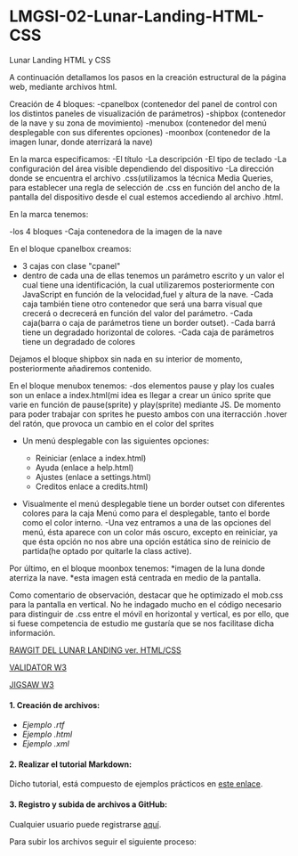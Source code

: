 # LMGSI-02-Lunar-Landing-HTML-CSS
Lunar Landing HTML y CSS

A continuación detallamos los pasos en la creación estructural de la página web, mediante archivos html.

Creación de 4 bloques:
-cpanelbox  (contenedor del panel de control con los distintos paneles de visualización de parámetros)
-shipbox (contenedor de la nave y su zona de movimiento)
-menubox (contenedor del menú desplegable con sus diferentes opciones)
-moonbox (contenedor de la imagen lunar, donde aterrizará la nave)

En la marca <head> especificamos:
-El título
-La descripción
-El tipo de teclado
-La configuración del área visible dependiendo del dispositivo
-La  dirección donde se encuentra el archivo .css(utilizamos la técnica Media Queries, para establecer una regla de selección de .css en función del ancho de la pantalla del dispositivo desde el cual estemos accediendo al archivo .html.
  
  En la marca <body> tenemos:
  
  -los 4 bloques
  -Caja contenedora de la imagen de la nave
  
  En el bloque cpanelbox creamos:
  - 3 cajas con clase "cpanel"
  - dentro de cada una de ellas tenemos un parámetro escrito y un valor el cual tiene una identificación, la cual utilizaremos posteriormente con JavaScript en función de la velocidad,fuel y altura de la nave.
  -Cada caja también tiene otro contenedor que será una barra visual que crecerá o decrecerá en función del valor del parámetro.
  -Cada caja(barra o caja de parámetros tiene un border outset).
  -Cada barrá tiene un degradado horizontal de colores.
  -Cada caja de parámetros tiene un degradado de colores
  
  Dejamos el bloque shipbox sin nada en su interior de momento, posteriormente añadiremos contenido.
  
  En el bloque menubox tenemos:
  -dos elementos pause y play los cuales son un enlace a index.html(mi idea es llegar a crear un único sprite que varie en función
  de pause(sprite) y play(sprite) mediante JS. De momento para poder trabajar con sprites he puesto ambos con una iterracción .hover del ratón, que provoca un cambio en el color del sprites
  - Un menú desplegable con las siguientes opciones:
    - Reiniciar (enlace a index.html)
    - Ayuda (enlace a help.html)
    - Ajustes (enlace a settings.html)
    - Creditos enlace a credits.html)
    
  - Visualmente el menú desplegable tiene un border outset con diferentes colores para la caja Menú como para el desplegable, tanto el      borde como el color interno.
  -Una vez entramos a una de las opciones del menú, ésta aparece con un color más oscuro, excepto en reiniciar, ya que ésta opción no nos abre una opción estática sino de reinicio de partida(he optado por quitarle la class active).
  
  Por último, en el bloque moonbox tenemos:
  *imagen de la luna donde aterriza la nave.
  *esta imagen está centrada en medio de la pantalla.
  
Como comentario de observación, destacar que he optimizado el mob.css para la pantalla en vertical. No he indagado mucho en el código necesario para distinguir de .css entre el móvil en horizontal y vertical, es por ello, que si fuese competencia de estudio me gustaría que se nos facilitase dicha información.

[RAWGIT DEL LUNAR LANDING ver. HTML/CSS](https://rawgit.com/xeixa/LMGSI-02-Lunar-Landing-HTML-CSS/master/LMGSI-02-Lunar_Landing(HTML%20y%20CSS)/index.html)



[VALIDATOR W3](https://validator.w3.org/nu/?doc=https%3A%2F%2Frawgit.com%2Fxeixa%2FLMGSI-02-Lunar-Landing-HTML-CSS%2Fmaster%2FLMGSI-02-Lunar_Landing%28HTML%2520y%2520CSS%29%2Findex.html)



[JIGSAW W3](https://jigsaw.w3.org/css-validator/validator?uri=https%3A%2F%2Frawgit.com%2Fxeixa%2FLMGSI-02-Lunar-Landing-HTML-CSS%2Fmaster%2FLMGSI-02-Lunar_Landing%28HTML%2520y%2520CSS%29%2Findex.html&profile=css3&usermedium=all&warning=1&vextwarning=&lang=es)




  
  
  
  
  
  
  
  
  #### 1. Creación de archivos:  
 * _Ejemplo .rtf_
 * _Ejemplo .html_
 * _Ejemplo .xml_

#### 2. Realizar el tutorial Markdown: 
 Dicho tutorial, está compuesto de ejemplos prácticos en [este enlace](http://www.markdowntutorial.com/).
 
#### 3. Registro y subida de archivos a GitHub:  
 Cualquier usuario puede registrarse [aquí](https://github.com/join). 
 
 Para subir los archivos seguir el siguiente proceso:
